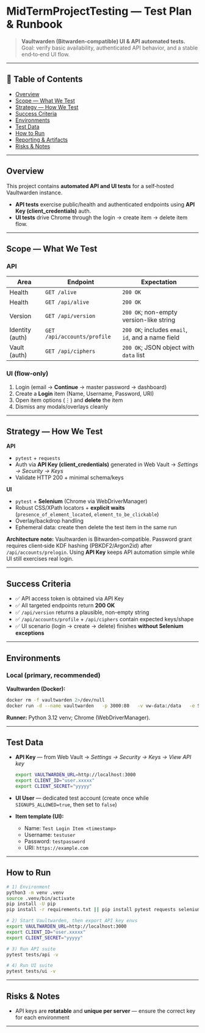 # MidTermProjectTesting — Test Plan & Runbook

> **Vaultwarden (Bitwarden-compatible) UI & API automated tests.**  
> Goal: verify basic availability, authenticated API behavior, and a stable end‑to‑end UI flow.

---

## 🧭 Table of Contents
- [Overview](#overview)
- [Scope — What We Test](#scope--what-we-test)
- [Strategy — How We Test](#strategy--how-we-test)
- [Success Criteria](#success-criteria)
- [Environments](#environments)
- [Test Data](#test-data)
- [How to Run](#how-to-run)
- [Reporting & Artifacts](#reporting--artifacts)
- [Risks & Notes](#risks--notes)

---

## Overview

This project contains **automated API and UI tests** for a self‑hosted Vaultwarden instance.

- **API tests** exercise public/health and authenticated endpoints using **API Key (client_credentials)** auth.
- **UI tests** drive Chrome through the login → create item → delete item flow.

---

## Scope — What We Test

### API

| Area | Endpoint | Expectation |
|---|---|---|
| Health | `GET /alive` | `200 OK` |
| Health | `GET /api/alive` | `200 OK` |
| Version | `GET /api/version` | `200 OK`; non-empty version-like string |
| Identity (auth) | `GET /api/accounts/profile` | `200 OK`; includes `email`, `id`, and a name field |
| Vault (auth) | `GET /api/ciphers` | `200 OK`; JSON object with `data` list |

### UI (flow-only)

1. Login (email → **Continue** → master password → dashboard)
2. Create a **Login** item (Name, Username, Password, URI)
3. Open item options (⋮) and **delete** the item
4. Dismiss any modals/overlays cleanly


---

## Strategy — How We Test

**API**
- `pytest` + `requests`
- Auth via **API Key (client_credentials)** generated in Web Vault → *Settings → Security → Keys*
- Validate HTTP 200 + minimal schema/keys

**UI**
- `pytest` + **Selenium** (Chrome via WebDriverManager)
- Robust CSS/XPath locators + **explicit waits** (`presence_of_element_located`, `element_to_be_clickable`)
- Overlay/backdrop handling
- Ephemeral data: create then delete the test item in the same run

**Architecture note:** Vaultwarden is Bitwarden‑compatible. Password grant requires client‑side KDF hashing (PBKDF2/Argon2id) after `/api/accounts/prelogin`. Using **API Key** keeps API automation simple while UI still exercises real login.

---

## Success Criteria

- ✅ API access token is obtained via API Key
- ✅ All targeted endpoints return **200 OK**
- ✅ `/api/version` returns a plausible, non-empty string
- ✅ `/api/accounts/profile` + `/api/ciphers` contain expected keys/shape
- ✅ UI scenario (login → create → delete) finishes **without Selenium exceptions**

---

## Environments

### Local (primary, recommended)

**Vaultwarden (Docker):**
```bash
docker rm -f vaultwarden 2>/dev/null
docker run -d --name vaultwarden   -p 3000:80   -v vw-data:/data   -e SIGNUPS_ALLOWED=false   vaultwarden/server:latest
```

**Runner:** Python 3.12 venv; Chrome (WebDriverManager).


---

## Test Data

- **API Key** — from Web Vault → *Settings → Security → Keys → View API key*
  ```bash
  export VAULTWARDEN_URL=http://localhost:3000
  export CLIENT_ID="user.xxxxx"
  export CLIENT_SECRET="yyyyy"
  ```

- **UI User** — dedicated test account (create once while `SIGNUPS_ALLOWED=true`, then set to `false`)

- **Item template (UI):**
  - Name: `Test Login Item <timestamp>`
  - Username: `testuser`
  - Password: `testpassword`
  - URI: `https://example.com`


---

## How to Run

```bash
# 1) Environment
python3 -m venv .venv
source .venv/bin/activate
pip install -U pip
pip install -r requirements.txt || pip install pytest requests selenium webdriver-manager

# 2) Start Vaultwarden, then export API key envs
export VAULTWARDEN_URL=http://localhost:3000
export CLIENT_ID="user.xxxxx"
export CLIENT_SECRET="yyyyy"

# 3) Run API suite
pytest tests/api -v

# 4) Run UI suite 
pytest tests/ui -v
```


---

## Risks & Notes

- API keys are **rotatable** and **unique per server** — ensure the correct key for each environment

---

